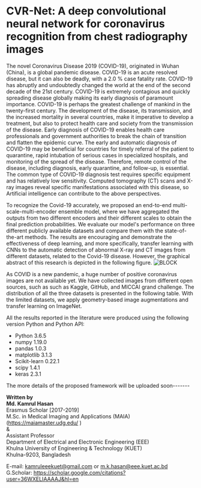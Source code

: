 # CVR-Net: A deep convolutional neural network for coronavirus recognition from chest radiography images

The novel Coronavirus Disease 2019 (COVID-19), originated in Wuhan (China), is a global pandemic disease. COVID-19 is an acute resolved disease, but it can also be deadly, with a 2.0 % case fatality rate. COVID-19 has abruptly and undoubtedly changed the world at the end of the second decade of the 21st century. COVID-19 is extremely contagious and quickly spreading disease globally making its early diagnosis of paramount importance. COVID-19 is perhaps the greatest challenge of mankind in the twenty-first century. The development of the disease, its transmission, and the increased mortality in several countries, make it imperative to develop a treatment, but also to protect health care and society from the transmission of the disease. Early diagnosis of COVID-19 enables health care professionals and government authorities to break the chain of transition and flatten the epidemic curve. The early and automatic diagnosis of COVID-19 may be beneficial for countries for timely referral of the patient to quarantine, rapid intubation of serious cases in specialized hospitals, and monitoring of the spread of the disease. Therefore, remote control of the disease, including diagnosis, early quarantine, and follow-up, is essential. The common type of COVID-19 diagnosis test requires specific equipment and has relatively low sensitivity. Computed tomography (CT) scans and X-ray images reveal specific manifestations associated with this disease, so Artificial intelligence can contribute to the above perspectives. 

To recognize the Covid-19 accurately, we proposed an end-to-end multi-scale-multi-encoder ensemble model, where we have aggregated the outputs from two different encoders and their different scales to obtain the final prediction probabilities. We evaluate our model's performance on three different publicly available datasets and compare them with the state-of-the-art methods. The results are encouraging and demonstrate the effectiveness of deep learning, and more specifically, transfer learning with CNNs to the automatic detection of abnormal X-ray and CT images from different datasets, related to the Covid-19 disease. However, the graphical abstract of this research is depicted in the following figure. 
![BLOCK](https://user-images.githubusercontent.com/32570071/87485156-edaabc80-c659-11ea-82f2-4540258af049.png) 

As COVID is a new pandemic, a huge number of positive coronavirus images are not available yet. We have collected images from different open sources, such as such as Kaggle, GitHub, and MICCAI grand challenge. The distribution of all the three datasets is presented in the following table. With the limited datasets, we apply geometry-based image augmentations and transfer learning on ImageNet. 





All the results reported in the literature were produced using the following version Python and Python API:

<ul>
    <li>Python 3.6.5</li>
    <li>numpy 1.19.0</li>
    <li>pandas 1.0.3</li>
    <li>matplotlib 3.1.3</li>
    <li>Scikit-learn 0.22.1</li>
    <li>scipy 1.4.1</li>
    <li>keras 2.3.1</li>
   
</ul>

The more details of the proposed framework will be uploaded soon-------


**Written by**<br>
**Md. Kamrul Hasan**  <br>
Erasmus Scholar [2017-2019] <br>
M.Sc. in Medical Imaging and Applications (MAIA)(https://maiamaster.udg.edu/ ) <br>
& <br>
Assistant Professor <br>
Department of Electrical and Electronic Engineering (EEE) <br>
Khulna University of Engineering & Technology (KUET) <br>
Khulna-9203, Bangladesh <br>


E-mail: kamruleeekuet@gmail.com or m.k.hasan@eee.kuet.ac.bd<br>
G.Scholar: https://scholar.google.com/citations?user=36WXELIAAAAJ&hl=en
